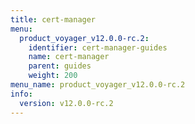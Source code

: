 ```yaml
---
title: cert-manager
menu:
  product_voyager_v12.0.0-rc.2:
    identifier: cert-manager-guides
    name: cert-manager
    parent: guides
    weight: 200
menu_name: product_voyager_v12.0.0-rc.2
info:
  version: v12.0.0-rc.2
---
```


